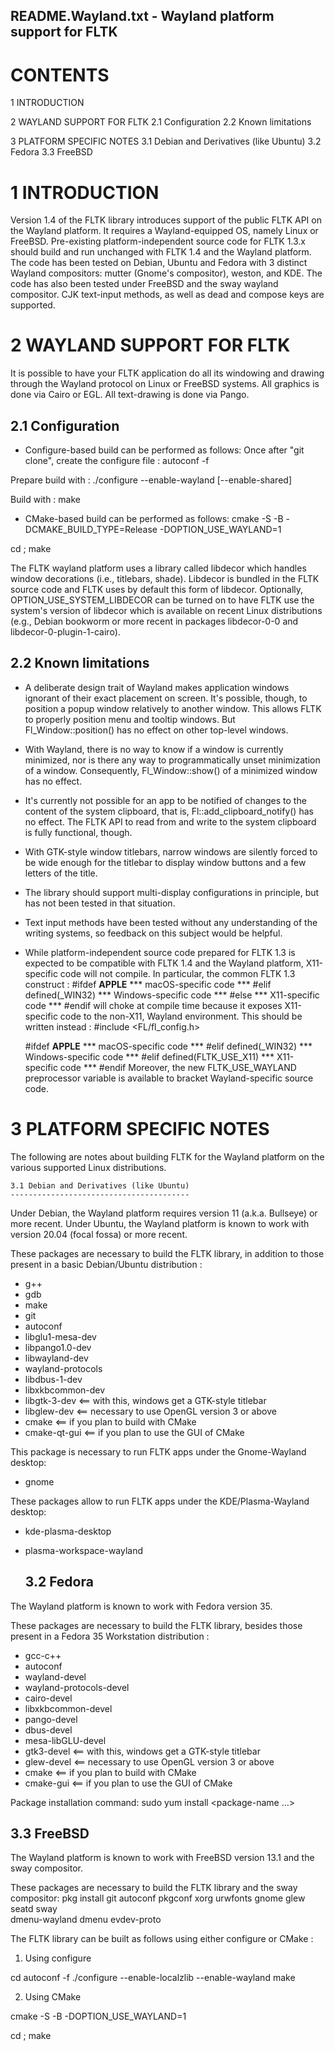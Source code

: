 README.Wayland.txt - Wayland platform support for FLTK
------------------------------------------------------


CONTENTS
========

 1   INTRODUCTION

 2   WAYLAND SUPPORT FOR FLTK
   2.1    Configuration
   2.2    Known limitations

 3   PLATFORM SPECIFIC NOTES
   3.1    Debian and Derivatives (like Ubuntu)
   3.2    Fedora
   3.3    FreeBSD


1 INTRODUCTION
==============

Version 1.4 of the FLTK library introduces support of the public FLTK API on
the Wayland platform. It requires a Wayland-equipped OS, namely Linux or FreeBSD.
Pre-existing platform-independent source code for FLTK 1.3.x should build and
run unchanged with FLTK 1.4 and the Wayland platform.
The code has been tested on Debian, Ubuntu and Fedora with 3 distinct Wayland
compositors: mutter (Gnome's compositor), weston, and KDE.
The code has also been tested under FreeBSD and the sway wayland compositor.
CJK text-input methods, as well as dead and compose keys are supported.


2 WAYLAND SUPPORT FOR FLTK
==========================

It is possible to have your FLTK application do all its windowing and drawing
through the Wayland protocol on Linux or FreeBSD systems.
All graphics is done via Cairo or EGL. All text-drawing is done via Pango.

 2.1 Configuration
---------------

* Configure-based build can be performed as follows:
Once after "git clone", create the configure file :
   autoconf -f

Prepare build with :
   ./configure --enable-wayland [--enable-shared]

Build with :
   make

* CMake-based build can be performed as follows:
cmake -S <path-to-source> -B <path-to-build> -DCMAKE_BUILD_TYPE=Release -DOPTION_USE_WAYLAND=1

cd <path-to-build>; make

The FLTK wayland platform uses a library called libdecor which handles window decorations
(i.e., titlebars, shade). Libdecor is bundled in the FLTK source code and FLTK uses by default
this form of libdecor. Optionally, OPTION_USE_SYSTEM_LIBDECOR can be turned on to have FLTK
use the system's version of libdecor which is available on recent Linux distributions (e.g.,
Debian bookworm or more recent in packages libdecor-0-0 and libdecor-0-plugin-1-cairo).

 2.2 Known limitations
-------------------------------

* A deliberate design trait of Wayland makes application windows ignorant of their exact
placement on screen. It's possible, though, to position a popup window relatively to
another window. This allows FLTK to properly position menu and tooltip windows. But
Fl_Window::position() has no effect on other top-level windows.

* With Wayland, there is no way to know if a window is currently minimized, nor is there any
way to programmatically unset minimization of a window. Consequently, Fl_Window::show() of
a minimized window has no effect.

* It's currently not possible for an app to be notified of changes to the content of
the system clipboard, that is, Fl::add_clipboard_notify() has no effect. The FLTK API to
read from and write to the system clipboard is fully functional, though.

* With GTK-style window titlebars, narrow windows are silently forced to be wide enough
for the titlebar to display window buttons and a few letters of the title.

* The library should support multi-display configurations in principle, but has not been
tested in that situation.

* Text input methods have been tested without any understanding of the writing systems,
so feedback on this subject would be helpful.

* While platform-independent source code prepared for FLTK 1.3 is expected to be compatible
with FLTK 1.4 and the Wayland platform, X11-specific code will not compile.  In particular,
the common FLTK 1.3 construct :
  #ifdef __APPLE__
     *** macOS-specific code ***
  #elif defined(_WIN32)
     *** Windows-specific code ***
  #else
     *** X11-specific code ***
  #endif
will choke at compile time because it exposes X11-specific code to the non-X11, Wayland
environment. This should be written instead :
  #include <FL/fl_config.h>

  #ifdef __APPLE__
     *** macOS-specific code ***
  #elif defined(_WIN32)
     *** Windows-specific code ***
  #elif defined(FLTK_USE_X11)
     *** X11-specific code ***
  #endif
Moreover, the new FLTK_USE_WAYLAND preprocessor variable is available to bracket
Wayland-specific source code.


3 PLATFORM SPECIFIC NOTES
=========================

The following are notes about building FLTK for the Wayland platform
on the various supported Linux distributions.

    3.1 Debian and Derivatives (like Ubuntu)
    ----------------------------------------
Under Debian, the Wayland platform requires version 11 (a.k.a. Bullseye) or more recent.
Under Ubuntu, the Wayland platform is known to work with version 20.04 (focal fossa) or more recent.

These packages are necessary to build the FLTK library, in addition to those present
in a basic Debian/Ubuntu distribution :
- g++
- gdb
- make
- git
- autoconf
- libglu1-mesa-dev
- libpango1.0-dev
- libwayland-dev
- wayland-protocols
- libdbus-1-dev
- libxkbcommon-dev
- libgtk-3-dev   <== with this, windows get a GTK-style titlebar
- libglew-dev    <== necessary to use OpenGL version 3 or above
- cmake          <== if you plan to build with CMake
- cmake-qt-gui   <== if you plan to use the GUI of CMake

This package is necessary to run FLTK apps under the Gnome-Wayland desktop:
- gnome

These packages allow to run FLTK apps under the KDE/Plasma-Wayland desktop:
- kde-plasma-desktop
- plasma-workspace-wayland


  3.2 Fedora
  ----------

The Wayland platform is known to work with Fedora version 35.

These packages are necessary to build the FLTK library, besides those present
in a Fedora 35 Workstation distribution :
- gcc-c++
- autoconf
- wayland-devel
- wayland-protocols-devel
- cairo-devel
- libxkbcommon-devel
- pango-devel
- dbus-devel
- mesa-libGLU-devel
- gtk3-devel   <== with this, windows get a GTK-style titlebar
- glew-devel   <== necessary to use OpenGL version 3 or above
- cmake        <== if you plan to build with CMake
- cmake-gui    <== if you plan to use the GUI of CMake

Package installation command: sudo yum install <package-name ...>


  3.3 FreeBSD
  -----------

The Wayland platform is known to work with FreeBSD version 13.1 and the sway compositor.

These packages are necessary to build the FLTK library and the sway compositor:
pkg install git autoconf pkgconf xorg urwfonts gnome glew seatd sway \
                dmenu-wayland dmenu evdev-proto

The FLTK library can be built as follows using either configure or CMake :

1) Using configure

cd <path-to-FLTK-source-tree>
autoconf -f
./configure --enable-localzlib --enable-wayland
make

2) Using CMake

cmake -S <path-to-source> -B <path-to-build> -DOPTION_USE_WAYLAND=1

cd <path-to-build>; make
